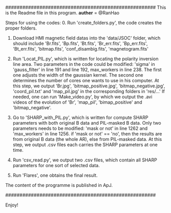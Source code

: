 #####################################################
This is the Readme file in this program.
__auther__ = @RanHao

Steps for using the codes:
0. Run 'create_folders.py', the code creates the proper folders.

1. Download HMI magnetic field datas into the 'data/JSOC' folder, which should include 'Br.fits', 'Bp.fits', 'Bt.fits',
   'Br_err.fits', 'Bp_err.fits', 'Bt_err.fits', 'bitmap.fits', 'conf_disambig.fits', 'magnetogram.fits'

2. Run 'Locat_PIL.py', which is written for locating the polarity inversion line area.
   Two parameters in the code could be modified: 'sigma' in 'gauss_filter' in line 191 and line 192, max_workers in line 238.
   The first one adjusts the width of the gaussian kernel. The second one determines the number of cores one wants to use in his computer.
   At this step, we output 'Br.jpg', 'bitmap_positive.jpg', 'bitmap_negative.jpg', 'coord_pil.txt' and 'map_pil.jpg' in the corresponding folders in 'res/...'
   If needed, one can run 'Make_video.py', by which we output the .avi videos of the evolution of 'Br', 'map_pil', 'bimap_positive' and 'bitmap_negative'.

3. Go to 'SHARP_with_PIL.py', which is written for compute SHARP parameters with both original B data and PIL-masked B data.
   Only two parameters needs to be modified: 'mask or not' in line 1262 and 'max_workers' in line 1256.
   if 'mask or not' == 'no', then the results are from original B data (the whole AR), else from PIL-masked data.
   At this step, we output .csv files each carries the SHARP parameters at one time.

4. Run 'csv_read.py', we output two .csv files, which contain all SHARP parameters for one sort of selected data.

5. Run 'Flares', one obtains the final result.

The content of the programme is published in ApJ.

#####################################################

Enjoy!
